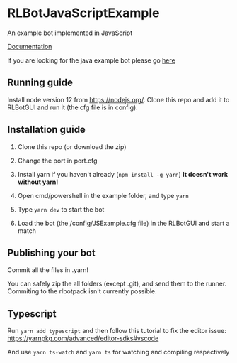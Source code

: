# RLBotJavaScriptExample
An example bot implemented in JavaScript

[Documentation](https://github.com/SuperVK/RLBotJS)

If you are looking for the java example bot please go [here](https://github.com/RLBot/RLBotJavaExample)

## Running guide

Install node version 12 from https://nodejs.org/. Clone this repo and add it to RLBotGUI and run it (the cfg file is in config).

## Installation guide

1. Clone this repo (or download the zip)

1. Change the port in port.cfg

1. Install yarn if you haven't already (`npm install -g yarn`) **It doesn't work without yarn!**

1. Open cmd/powershell in the example folder, and type `yarn`

1. Type `yarn dev` to start the bot

1. Load the bot (the /config/JSExample.cfg file) in the RLBotGUI and start a match

## Publishing your bot

Commit all the files in .yarn!

You can safely zip the all folders (except .git), and send them to the runner. Commiting to the rlbotpack isn't currently possible.

## Typescript

Run `yarn add typescript` and then follow this tutorial to fix the editor issue: https://yarnpkg.com/advanced/editor-sdks#vscode

And use `yarn ts-watch` and `yarn ts` for watching and compiling respectively